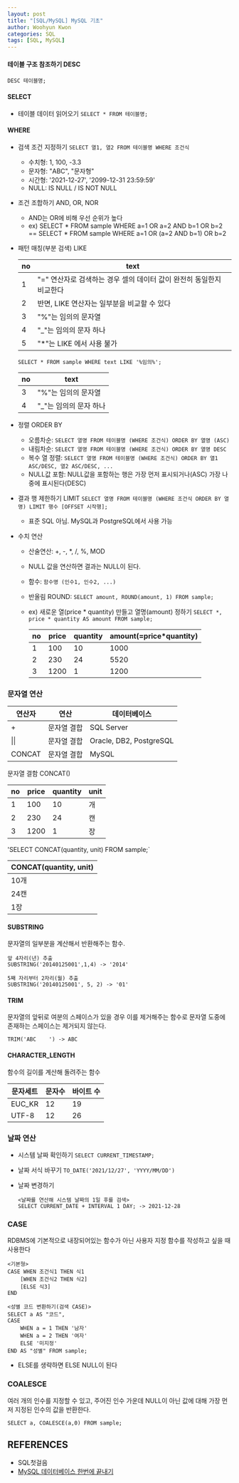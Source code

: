 ```yaml
--- 
layout: post
title: "[SQL/MySQL] MySQL 기초"
author: Woohyun Kwon
categories: SQL
tags: [SQL, MySQL]
---
```


#### 테이블 구조 참조하기 DESC

`DESC 테이블명;`

#### SELECT
- 테이블 데이터 읽어오기 `SELECT * FROM 테이블명;`

#### WHERE
- 검색 조건 지정하기 
`SELECT 열1, 열2 FROM 테이블명 WHERE 조건식`
    - 수치형: 1, 100, -3.3
    - 문자형: "ABC", "문자형"
    - 시간형: '2021-12-27', '2099-12-31 23:59:59'
    - NULL: IS NULL / IS NOT NULL

- 조건 조합하기 AND, OR, NOR
    - AND는 OR에 비해 우선 순위가 높다
    - ex) SELECT * FROM sample WHERE a=1 OR a=2 AND b=1 OR b=2
        == SELECT * FROM sample WHERE a=1 OR (a=2 AND b=1) OR b=2

- 패턴 매칭(부분 검색) LIKE

    | no | text |
    |----|------|
    | 1 | "=" 연산자로 검색하는 경우 셀의 데이터 값이 완전히 동일한지 비교한다|
    | 2 | 반면, LIKE 연산자는 일부분을 비교할 수 있다|
    | 3 | "%"는 임의의 문자열
    | 4 | "_"는 임의의 문자 하나
    | 5 | "*"는 LIKE 에서 사용 불가

    `SELECT * FROM sample WHERE text LIKE '%임의%';`

    | no | text |
    |----|------|
    | 3 | "%"는 임의의 문자열
    | 4 | "_"는 임의의 문자 하나

- 정렬 ORDER BY
    - 오름차순: `SELECT 열명 FROM 테이블명 (WHERE 조건식) ORDER BY 열명 (ASC)`
    - 내림차순: `SELECT 열명 FROM 테이블명 (WHERE 조건식) ORDER BY 열명 DESC`
    - 복수 열 정렬: `SELECT 열명 FROM 테이블명 (WHERE 조건식) ORDER BY 열1 ASC/DESC, 열2 ASC/DESC, ...`
    - NULL값 포함: NULL값을 포함하는 행은 가장 먼저 표시되거나(ASC) 가장 나중에 표시된다(DESC)

- 결과 행 제한하기 LIMIT `SELECT 열명 FROM 테이블명 (WHERE 조건식 ORDER BY 열명) LIMIT 행수 [OFFSET 시작행];`
    - 표준 SQL 아님. MySQL과 PostgreSQL에서 사용 가능

- 수치 연산
    - 산술연산: +, -, *, /, %, MOD
    - NULL 값을 연산하면 결과는 NULL이 된다.
    - 함수: `함수명 (인수1, 인수2, ...)`
    - 반올림 ROUND: `SELECT amount, ROUND(amount, 1) FROM sample;`
    - ex) 새로운 열(price * quantity) 만들고 열명(amount) 정하기 `SELECT *, price * quantity AS amount FROM sample;`

        | no | price | quantity | amount(=price*quantity) |
        |----|-------|----------|-------------------------|
        | 1  |  100  |      10  |                 1000    |
        | 2  |  230  |      24  | 5520 |
        | 3  | 1200  |       1  | 1200 |

### 문자열 연산

| 연산자 | 연산 | 데이터베이스 |
|--------|-----|---|
| + | 문자열 결합 | SQL Server |
| \|\| | 문자열 결합 | Oracle, DB2, PostgreSQL|
| CONCAT | 문자열 결합 | MySQL |

문자열 결함 CONCAT()

| no | price | quantity | unit |
|----|-------|----------|------|
| 1  |  100  |      10  | 개   |
| 2  |  230  |      24  | 캔   |
| 3  | 1200  |       1  | 장   |

'SELECT CONCAT(quantity, unit) FROM sample;`

| CONCAT(quantity, unit) |
|------------------------|
| 10개 |
| 24캔 |
| 1장 |

#### SUBSTRING

문자열의 일부분을 계산해서 반환해주는 함수.

    앞 4자리(년) 추출
    SUBSTRING('20140125001',1,4) -> '2014'

    5째 자리부터 2자리(월) 추출
    SUBSTRING('20140125001', 5, 2) -> '01'

#### TRIM

문자열의 앞뒤로 여분의 스페이스가 있을 경우 이를 제거해주는 함수로 문자열 도중에 존재하는 스페이스는 제거되지 않는다.

    TRIM('ABC    ') -> ABC

#### CHARACTER_LENGTH

함수의 길이를 계산해 돌려주는 함수

| 문자세트 | 문자수 | 바이트 수 |
|---------|--------|----------|
| EUC_KR | 12 | 19 |
| UTF-8 | 12 | 26 |

### 날짜 연산

- 시스템 날짜 확인하기
    `SELECT CURRENT_TIMESTAMP;`

- 날짜 서식 바꾸기
    `TO_DATE('2021/12/27', 'YYYY/MM/DD')`

- 날짜 변경하기
    ```MySQL
    <날짜를 연산해 시스템 날짜의 1일 후를 검색>
    SELECT CURRENT_DATE + INTERVAL 1 DAY; -> 2021-12-28
    ```

### CASE

RDBMS에 기본적으로 내장되어있는 함수가 아닌 사용자 지정 함수를 작성하고 싶을 때 사용한다

```MySQL
<기본형>
CASE WHEN 조건식1 THEN 식1
    [WHEN 조건식2 THEN 식2]
    [ELSE 식3]
END
```

```MySQL
<성별 코드 변환하기(검색 CASE)>
SELECT a AS "코드",
CASE
    WHEN a = 1 THEN '남자'
    WHEN a = 2 THEN '여자'
    ELSE '미지정'
END AS "성별" FROM sample;
```

- ELSE를 생략하면 ELSE NULL이 된다

### COALESCE

여러 개의 인수를 지정할 수 있고, 주어진 인수 가운데 NULL이 아닌 값에 대해 가장 먼저 지정된 인수의 값을 반환한다.

    SELECT a, COALESCE(a,0) FROM sample;



## REFERENCES
- SQL첫걸음
- [MySQL 데이터베이스 한번에 끝내기](https://www.youtube.com/watch?v=vgIc4ctNFbc&list=WL&index=39&t=370s)